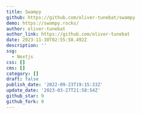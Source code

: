 ```yaml
---
title: Swampy
github: https://github.com/oliver-tunebat/swampy
demo: https://swampy.rocks/
author: oliver-tunebat
author_link: https://github.com/oliver-tunebat
date: 2023-11-30T02:55:58.492Z
description: ''
ssg:
  - Nextjs
css: []
cms: []
category: []
draft: false
publish_date: '2022-09-23T19:15:33Z'
update_date: '2023-03-27T21:58:54Z'
github_star: 9
github_fork: 0
---
```

